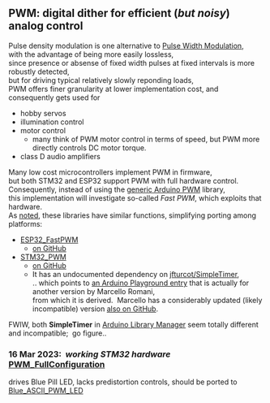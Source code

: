 ## PWM: digital dither for efficient (*but noisy*) analog control
Pulse density modulation is one alternative to [Pulse Width Modulation](https://www.picotech.com/library/application-note/some-power-pwm-drivers-for-electric-dc-motors),  
with the advantage of being more easily lossless,  
since presence or absense of fixed width pulses at fixed intervals is more robustly detected,  
but for driving typical relatively slowly reponding loads,  
PWM offers finer granularity at lower implementation cost, and consequently gets used for
* hobby servos
* illumination control
* motor control
  - many think of PWM motor control in terms of speed, but PWM more directly controls DC motor torque.
* class D audio amplifiers

Many low cost microcontrollers implement PWM in firmware,  
but both STM32 and ESP32 support PWM with full hardware control.  
Consequently, instead of using the
 [generic Arduino PWM](https://docs.arduino.cc/tutorials/generic/secrets-of-arduino-pwm) library,  
this implementation will investigate so-called *Fast PWM*, which exploits that hardware.  
As [noted](https://github.com/khoih-prog/STM32_PWM#why-do-we-need-this-STM32_PWM-library),
these libraries have similar functions, simplifying porting among platforms: 
- [ESP32_FastPWM](https://reference.arduino.cc/reference/en/libraries/esp32_fastpwm/)
	- [on GitHub](https://github.com/khoih-prog/ESP32_FastPWM)
- [STM32_PWM](https://github.com/khoih-prog/STM32_PWM)
	- [on GitHub](https://github.com/khoih-prog/STM32_PWM)
	- It has an undocumented dependency on [jfturcot/SimpleTimer](https://github.com/jfturcot/SimpleTimer),  
		.. which points to [an Arduino Playground entry](https://playground.arduino.cc/Code/SimpleTimer/)
        that is actually for another version by Marcello Romani,  
		from which it is derived.&nbsp;
	  Marcello has a considerably updated (likely incompatible) version [also on GitHub](https://github.com/marcelloromani/Arduino-SimpleTimer).  

FWIW, both **SimpleTimer** in [Arduino Library Manager](https://docs.arduino.cc/learn/starting-guide/software-libraries)
 seem totally different and incompatible;&nbsp; go figure..  

### 16 Mar 2023:&nbsp; *working STM32 hardware* [PWM_FullConfiguration](https://github.com/blekenbleu/Arduino-Blue-Pill/tree/main/PWM_FullConfiguration) 
drives Blue Pill LED, lacks predistortion controls, 
should be ported to [Blue_ASCII_PWM_LED](https://github.com/blekenbleu/Arduino-Blue-Pill/tree/main/Blue_ASCII_PWM_LED)
